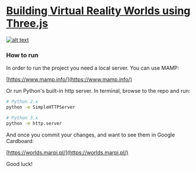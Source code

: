 # [Building Virtual Reality Worlds using Three.js](http://grayarea.org/workshop/building-virtual-reality-worlds-using-threejs/)

[![alt text](http://grayarea.org/wp-content/uploads/2016/06/marpi2.jpg "Building Virtual Reality Worlds using Three.js")](https://worlds.marpi.pl/)

### How to run

In order to run the project you need a local server. You can use MAMP:

[https://www.mamp.info/](https://www.mamp.info/)

Or run Python's built-in http server.
In terminal, browse to the repo and run:

```sh
# Python 2.x
python -m SimpleHTTPServer
```

```sh
# Python 3.x
python -m http.server
```

And once you commit your changes, and want to see them in Google Cardboard:

[https://worlds.marpi.pl/](https://worlds.marpi.pl/)

Good luck!